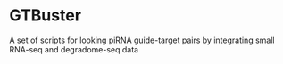 # GTBuster
A set of scripts for looking piRNA guide-target pairs by integrating small RNA-seq and degradome-seq data

